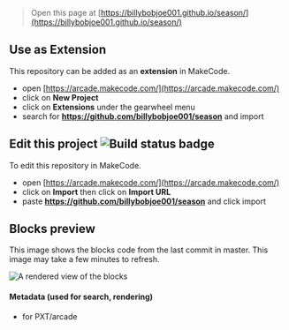  


> Open this page at [https://billybobjoe001.github.io/season/](https://billybobjoe001.github.io/season/)

## Use as Extension

This repository can be added as an **extension** in MakeCode.

* open [https://arcade.makecode.com/](https://arcade.makecode.com/)
* click on **New Project**
* click on **Extensions** under the gearwheel menu
* search for **https://github.com/billybobjoe001/season** and import

## Edit this project ![Build status badge](https://github.com/billybobjoe001/season/workflows/MakeCode/badge.svg)

To edit this repository in MakeCode.

* open [https://arcade.makecode.com/](https://arcade.makecode.com/)
* click on **Import** then click on **Import URL**
* paste **https://github.com/billybobjoe001/season** and click import

## Blocks preview

This image shows the blocks code from the last commit in master.
This image may take a few minutes to refresh.

![A rendered view of the blocks](https://github.com/billybobjoe001/season/raw/master/.github/makecode/blocks.png)

#### Metadata (used for search, rendering)

* for PXT/arcade
<script src="https://makecode.com/gh-pages-embed.js"></script><script>makeCodeRender("{{ site.makecode.home_url }}", "{{ site.github.owner_name }}/{{ site.github.repository_name }}");</script>
